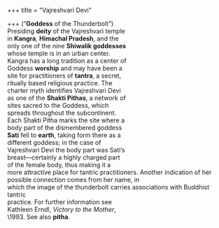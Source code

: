 +++
title = "Vajreshvari Devi"

+++
(“**Goddess** of the Thunderbolt”)  
Presiding **deity** of the Vajreshvari temple  
in **Kangra**, **Himachal Pradesh**, and the  
only one of the nine **Shiwalik goddesses**  
whose temple is in an urban center.  
Kangra has a long tradition as a center of  
Goddess **worship** and may have been a  
site for practitioners of **tantra**, a secret,  
ritually based religious practice. The  
charter myth identifies Vajreshvari Devi  
as one of the **Shakti Pithas**, a network of  
sites sacred to the Goddess, which  
spreads throughout the subcontinent.  
Each Shakti Pitha marks the site where a  
body part of the dismembered goddess  
**Sati** fell to **earth**, taking form there as a  
different goddess; in the case of  
Vajreshvari Devi the body part was Sati’s  
breast—certainly a highly charged part  
of the female body, thus making it a  
more attractive place for tantric practitioners. Another indication of her possible connection comes from her name, in  
which the image of the thunderbolt carries associations with Buddhist tantric  
practice. For further information see  
Kathleen Erndl, *Victory to the Mother*,  
\1993. See also **pitha**.